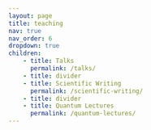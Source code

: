 ```yaml
---
layout: page
title: teaching
nav: true
nav_order: 6
dropdown: true
children:
    - title: Talks
      permalink: /talks/
    - title: divider
    - title: Scientific Writing
      permalink: /scientific-writing/
    - title: divider
    - title: Quantum Lectures
      permalink: /quantum-lectures/
---
```

